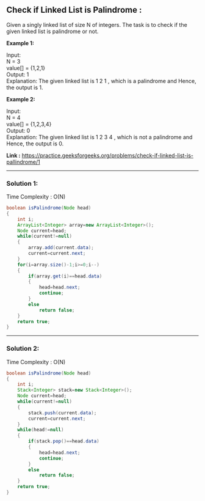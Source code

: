 ## Check if Linked List is Palindrome :
Given a singly linked list of size N of integers. The task is to check if the given linked list is palindrome or not.

**Example 1:**

Input: <br/>
N = 3 <br/>
value[] = {1,2,1} <br/>
Output: 1 <br/>
Explanation: The given linked list is 1 2 1 , which is a palindrome and Hence, the output is 1.

**Example 2:**

Input: <br/>
N = 4 <br/>
value[] = {1,2,3,4} <br/>
Output: 0 <br/>
Explanation: The given linked list is 1 2 3 4 , which is not a palindrome and Hence, the output is 0.

**Link :** https://practice.geeksforgeeks.org/problems/check-if-linked-list-is-pallindrome/1


---------------------------------------------------------------------------------------------------------------------------------------------------------


### Solution 1:

Time Complexity : O(N)


```java
boolean isPalindrome(Node head) 
{
    int i;
    ArrayList<Integer> array=new ArrayList<Integer>();
    Node current=head;
    while(current!=null)
    {
        array.add(current.data);
        current=current.next;
    }
    for(i=array.size()-1;i>=0;i--)
    {
        if(array.get(i)==head.data)
        {
            head=head.next;
            continue;
        }
        else
            return false;
    }
    return true;
}
```

---------------------------------------------------------------------------------------------------------------------------------------------------------


### Solution 2:

Time Complexity : O(N)


```java
boolean isPalindrome(Node head) 
{
    int i;
    Stack<Integer> stack=new Stack<Integer>();
    Node current=head;
    while(current!=null)
    {
        stack.push(current.data);
        current=current.next;
    }
    while(head!=null)
    {
        if(stack.pop()==head.data)
        {
            head=head.next;
            continue;
        }
        else
            return false;
    }
    return true;
}
```




